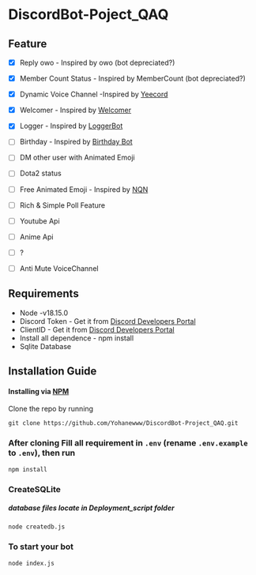 # DiscordBot-Poject_QAQ

## Feature

- [x] Reply owo - Inspired by owo (bot depreciated?)

- [x] Member Count Status - Inspired by MemberCount (bot depreciated?)

- [x] Dynamic Voice Channel -Inspired by [Yeecord](https://yeecord.com/) 

- [x]  Welcomer - Inspired by [Welcomer](https://top.gg/bot/330416853971107840) 

- [x]  Logger - Inspired by [LoggerBot](https://logger.bot/)

- [ ] Birthday  - Inspired by [Birthday Bot](https://top.gg/bot/618817616542433283?s=0351f3f814dfd)

- [ ] DM other user with Animated Emoji

- [ ] Dota2 status 

- [ ] Free Animated Emoji - Inspired by [NQN](https://nqn.blue/)

- [ ] Rich & Simple Poll Feature

- [ ] Youtube Api

- [ ] Anime Api

- [ ] ?

- [ ] Anti Mute VoiceChannel

## Requirements

+ Node -v18.15.0
+ Discord Token - Get it from [Discord Developers Portal](https://discord.com/developers/applications)
+ ClientID  - Get it from [Discord Developers Portal](https://discord.com/developers/applications)
+ Install all dependence - npm install
+ Sqlite Database



## Installation Guide

#### Installing via [NPM](https://www.npmjs.com/)

Clone the repo by running

```
git clone https://github.com/Yohanewww/DiscordBot-Project_QAQ.git
```

### After cloning Fill all requirement in `.env` **(rename `.env.example` to `.env`)**, then run

```
npm install
```

### CreateSQLite 

##### database files locate in Deployment_script folder

```
node createdb.js
```

### To start your bot

```
node index.js
```
